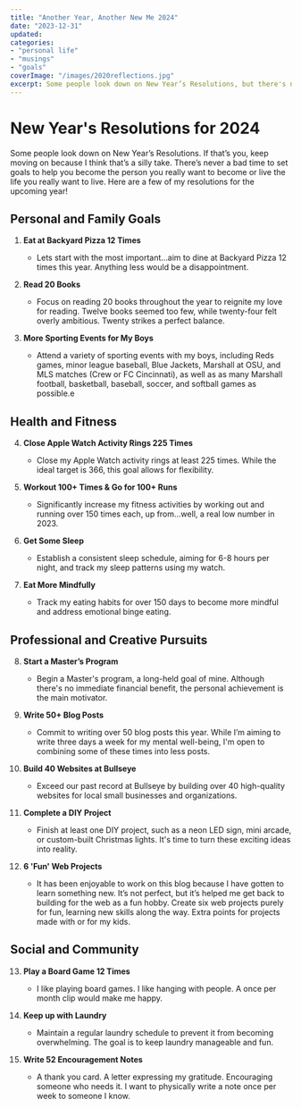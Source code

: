 ```yaml
---
title: "Another Year, Another New Me 2024"
date: "2023-12-31"
updated: 
categories: 
- "personal life"
- "musings"
- "goals"
coverImage: "/images/2020reflections.jpg"
excerpt: Some people look down on New Year’s Resolutions, but there's never a bad time to set goals to help you become the person you really want to become
---
```

# New Year's Resolutions for 2024

Some people look down on New Year’s Resolutions. If that’s you, keep moving on because I think that’s a silly take. There’s never a bad time to set goals to help you become the person you really want to become or live the life you really want to live. Here are a few of my resolutions for the upcoming year! 

## Personal and Family Goals

1. **Eat at Backyard Pizza 12 Times**
   - Lets start with the most important…aim to dine at Backyard Pizza 12 times this year. Anything less would be a disappointment.

2. **Read 20 Books**
   - Focus on reading 20 books throughout the year to reignite my love for reading. Twelve books seemed too few, while twenty-four felt overly ambitious. Twenty strikes a perfect balance.

3. **More Sporting Events for My Boys**
   - Attend a variety of sporting events with my boys, including Reds games, minor league baseball, Blue Jackets, Marshall at OSU, and MLS matches (Crew or FC Cincinnati), as well as as many Marshall football, basketball, baseball, soccer, and softball games as possible.e
## Health and Fitness

4. **Close Apple Watch Activity Rings 225 Times**
   - Close my Apple Watch activity rings at least 225 times. While the ideal target is 366, this goal allows for flexibility.

5. **Workout 100+ Times & Go for 100+ Runs**
   - Significantly increase my fitness activities by working out and running over 150 times each, up from…well, a real low number in 2023.

6. **Get Some Sleep**
   - Establish a consistent sleep schedule, aiming for 6-8 hours per night, and track my sleep patterns using my watch.

7. **Eat More Mindfully**
   - Track my eating habits for over 150 days to become more mindful and address emotional binge eating.

## Professional and Creative Pursuits

8. **Start a Master’s Program**
   - Begin a Master's program, a long-held goal of mine. Although there's no immediate financial benefit, the personal achievement is the main motivator.

9. **Write 50+ Blog Posts**
   - Commit to writing over 50 blog posts this year. While I’m aiming to write three days a week for my mental well-being, I'm open to combining some of these times into less posts. 

10. **Build 40 Websites at Bullseye**
    - Exceed our past record at Bullseye by building over 40 high-quality websites for local small businesses and organizations.

11. **Complete a DIY Project**
    - Finish at least one DIY project, such as a neon LED sign, mini arcade, or custom-built Christmas lights. It's time to turn these exciting ideas into reality.

12. **6 'Fun' Web Projects**
    - It has been enjoyable to work on this blog because I have gotten to learn something new. It’s not perfect, but it’s helped me get back to building for the web as a fun hobby. Create six web projects purely for fun, learning new skills along the way. Extra points for projects made with or for my kids.

## Social and Community

13. **Play a Board Game 12 Times**
    - I like playing board games. I like hanging with people. A once per month clip would make me happy. 

14. **Keep up with Laundry**
    - Maintain a regular laundry schedule to prevent it from becoming overwhelming. The goal is to keep laundry manageable and fun.

15. **Write 52 Encouragement Notes**
    - A thank you card. A letter expressing my gratitude. Encouraging someone who needs it. I want to physically write a note once per week to someone I know. 